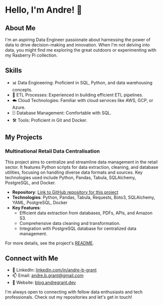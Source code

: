 # Hello, I'm Andre! 👋

## About Me
I'm an aspiring Data Engineer passionate about harnessing the power of data to drive decision-making and innovation. When I'm not delving into data, you might find me exploring the great outdoors or experimenting with my Rasberry Pi collection.

## Skills
- 📊 Data Engineering: Proficient in SQL, Python, and data warehousing concepts.
- 🔄 ETL Processes: Experienced in building efficient ETL pipelines.
- ☁️ Cloud Technologies: Familiar with cloud services like AWS, GCP, or Azure.
- 🗄️ Database Management: Comfortable with SQL.
- 🛠️ Tools: Proficient in Git and Docker.

## My Projects

### Multinational Retail Data Centralisation
This project aims to centralize and streamline data management in the retail sector. It features Python scripts for data extraction, cleaning, and database utilities, focusing on handling diverse data formats and sources. Key technologies used include Python, Pandas, Tabula, SQLAlchemy, PostgreSQL, and Docker.

- **Repository**: [Link to GitHub repository for this project](https://github.com/freestyleabg/multinational-retail-data-centralisation319)
- **Technologies**: Python, Pandas, Tabula, Requests, Boto3, SQLAlchemy, YAML, PostgreSQL, Docker
- **Key Features**: 
  - Efficient data extraction from databases, PDFs, APIs, and Amazon S3.
  - Comprehensive data cleaning and transformation.
  - Integration with PostgreSQL database for centralized data management.

For more details, see the project's [README](https://github.com/freestyleabg/multinational-retail-data-centralisation319/blob/main/README.md).

## Connect with Me
- 💼 LinkedIn: [linkedin.com/in/andre-b-grant](https://www.linkedin.com/in/andre-b-grant/)
- 📫 Email: [andre.b.grant@gmail.com](mailto:andre.b.grant@gmail.com)
- 📝 Website: [blog.andregrant.dev](andregrant.dev)


I'm always open to connecting with fellow data enthusiasts and tech professionals. Check out my repositories and let's get in touch!


<!--
**freestyleabg/freestyleabg** is a ✨ _special_ ✨ repository because its `README.md` (this file) appears on your GitHub profile.

Here are some ideas to get you started:

- 🔭 I’m currently working on ...
- 🌱 I’m currently learning ...
- 👯 I’m looking to collaborate on ...
- 🤔 I’m looking for help with ...
- 💬 Ask me about ...
- 📫 How to reach me: ...
- 😄 Pronouns: ...
- ⚡ Fun fact: ...
-->
